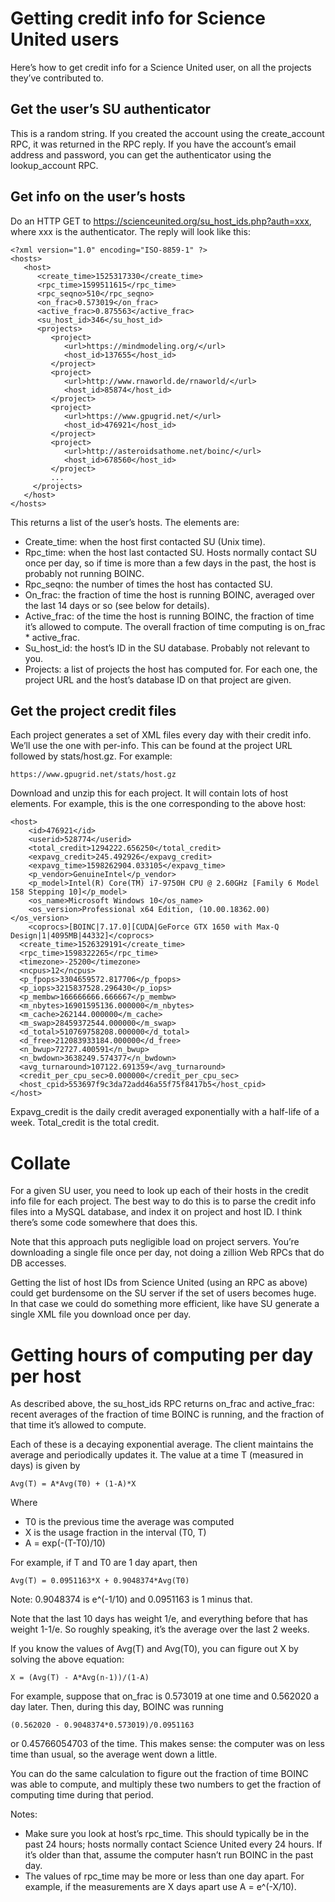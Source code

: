 # Getting credit info for Science United users

Here’s how to get credit info for a Science United user, on all the projects they’ve contributed to.

## Get the user’s SU authenticator
This is a random string.
If you created the account using the create_account RPC, it was returned in the RPC reply.
If you have the account’s email address and password, you can get the authenticator using the lookup_account RPC.

## Get info on the user’s hosts

Do an HTTP GET to https://scienceunited.org/su_host_ids.php?auth=xxx, where xxx is the authenticator.
The reply will look like this:
```
<?xml version="1.0" encoding="ISO-8859-1" ?>
<hosts>
   <host>
      <create_time>1525317330</create_time>
      <rpc_time>1599511615</rpc_time>
      <rpc_seqno>510</rpc_seqno>
      <on_frac>0.573019</on_frac>
      <active_frac>0.875563</active_frac>
      <su_host_id>346</su_host_id>
      <projects>
         <project>
            <url>https://mindmodeling.org/</url>
            <host_id>137655</host_id>
         </project>
         <project>
            <url>http://www.rnaworld.de/rnaworld/</url>
            <host_id>85874</host_id>
         </project>
         <project>
            <url>https://www.gpugrid.net/</url>
            <host_id>476921</host_id>
         </project>
         <project>
            <url>http://asteroidsathome.net/boinc/</url>
            <host_id>678560</host_id>
         </project>
         ...
     </projects>
   </host>
</hosts>
```

This returns a list of the user’s hosts.  The elements are:

* Create_time: when the host first contacted SU (Unix time).
* Rpc_time: when the host last contacted SU.  Hosts normally contact SU once per day, so if time is more than a few days in the past, the host is probably not running BOINC.
* Rpc_seqno: the number of times the host has contacted SU.
* On_frac: the fraction of time the host is running BOINC, averaged over the last 14 days or so (see below for details).
* Active_frac: of the time the host is running BOINC, the fraction of time it’s allowed to compute.  The overall fraction of time computing is on_frac * active_frac.
* Su_host_id: the host’s ID in the SU database.  Probably not relevant to you.
* Projects: a list of projects the host has computed for.  For each one, the project URL and the host’s database ID on that project are given.

## Get the project credit files

Each project generates a set of XML files every day with their credit info.
We’ll use the one with per-info.
This can be found at the project URL followed by stats/host.gz.  For example:
```
https://www.gpugrid.net/stats/host.gz
```
Download and unzip this for each project.  It will contain lots of host elements.  For example, this is the one corresponding to the above host:
```
<host>
    <id>476921</id>
    <userid>528774</userid>
    <total_credit>1294222.656250</total_credit>
    <expavg_credit>245.492926</expavg_credit>
    <expavg_time>1598262904.033105</expavg_time>
    <p_vendor>GenuineIntel</p_vendor>
    <p_model>Intel(R) Core(TM) i7-9750H CPU @ 2.60GHz [Family 6 Model 158 Stepping 10]</p_model>
    <os_name>Microsoft Windows 10</os_name>
    <os_version>Professional x64 Edition, (10.00.18362.00)</os_version>
    <coprocs>[BOINC|7.17.0][CUDA|GeForce GTX 1650 with Max-Q Design|1|4095MB|44332]</coprocs>
  <create_time>1526329191</create_time>
  <rpc_time>1598322265</rpc_time>
  <timezone>-25200</timezone>
  <ncpus>12</ncpus>
  <p_fpops>3304659572.817706</p_fpops>
  <p_iops>3215837528.296430</p_iops>
  <p_membw>166666666.666667</p_membw>
  <m_nbytes>16901595136.000000</m_nbytes>
  <m_cache>262144.000000</m_cache>
  <m_swap>28459372544.000000</m_swap>
  <d_total>510769758208.000000</d_total>
  <d_free>212083933184.000000</d_free>
  <n_bwup>72727.400591</n_bwup>
  <n_bwdown>3638249.574377</n_bwdown>
  <avg_turnaround>107122.691359</avg_turnaround>
  <credit_per_cpu_sec>0.000000</credit_per_cpu_sec>
  <host_cpid>553697f9c3da72add46a55f75f8417b5</host_cpid>
</host>
```
Expavg_credit is the daily credit averaged exponentially with a half-life of a week.  Total_credit is the total credit.

# Collate
For a given SU user, you need to look up each of their hosts in the credit info file for each project.
The best way to do this is to parse the credit info files into a MySQL database, and index it on project and host ID.
I think there’s some code somewhere that does this.

Note that this approach puts negligible load on project servers.
You’re downloading a single file once per day, not doing a zillion Web RPCs that do DB accesses.

Getting the list of host IDs from Science United (using an RPC as above) could get burdensome on the SU server if the set of users becomes huge.
In that case we could do something more efficient, like have SU generate a single XML file you download once per day.

# Getting hours of computing per day per host

As described above, the su_host_ids RPC returns on_frac and active_frac:
recent averages of the fraction of time BOINC is running, and the fraction of that time it’s allowed to compute.

Each of these is a decaying exponential average. 
The client maintains the average and periodically updates it. 
The value at a time T (measured in days) is given by
```
Avg(T) = A*Avg(T0) + (1-A)*X
```
Where 

* T0 is the previous time the average was computed
* X is the usage fraction in the interval (T0, T)
* A = exp(-(T-T0)/10)

For example, if T and T0 are 1 day apart, then
```
Avg(T) = 0.0951163*X + 0.9048374*Avg(T0)
```
Note: 0.9048374 is e^(-1/10) and 0.0951163 is 1 minus that.

Note that the last 10 days has weight 1/e, and everything before that has weight 1-1/e.
So roughly speaking, it’s the average over the last 2 weeks.

If you know the values of Avg(T) and Avg(T0), you can figure out X by solving the above equation:
```
X = (Avg(T) - A*Avg(n-1))/(1-A)
```
For example, suppose that on_frac is 0.573019 at one time and 0.562020 a day later.
Then, during this day, BOINC was running
```
(0.562020 - 0.9048374*0.573019)/0.0951163
```
or 0.45766054703 of the time.
This makes sense: the computer was on less time than usual, so the average went down a little.

You can do the same calculation to figure out the fraction of time BOINC was able to compute,
and multiply these two numbers to get the fraction of computing time during that period.

Notes:
* Make sure you look at host’s rpc_time.
This should typically be in the past 24 hours; hosts normally contact Science United every 24 hours.  If it’s older than that, assume the computer hasn’t run BOINC in the past day.
* The values of rpc_time may be more or less than one day apart.   For example, if the measurements are X days apart use A = e^(-X/10).
